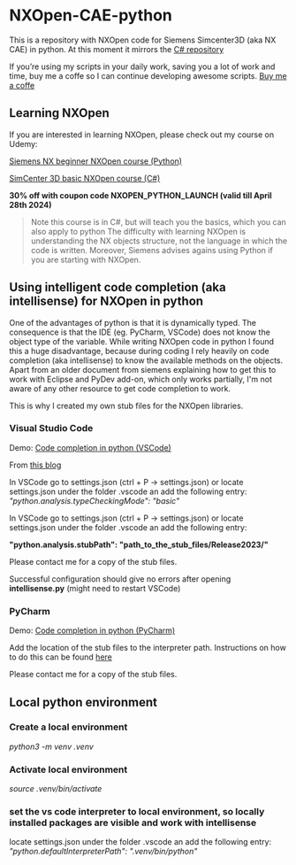 # NXOpen-CAE-python

This is a repository with NXOpen code for Siemens Simcenter3D (aka NX CAE) in python.
At this moment it mirrors the [C# repository](https://github.com/theScriptingEngineer/NXOpen-CAE)

If you’re using my scripts in your daily work, saving you a lot of work and time, buy me a coffe so I can continue developing awesome scripts.
[Buy me a coffe](https://www.buymeacoffee.com/theScriptingEngineer)

## Learning NXOpen

If you are interested in learning NXOpen, please check out my course on Udemy:

[Siemens NX beginner NXOpen course (Python)](https://www.udemy.com/course/siemens-nx-beginner-nxopen-course-python/?referralCode=DEE8FAB445765802FEDC)

[SimCenter 3D basic NXOpen course (C#)](https://www.udemy.com/course/simcenter3d-basic-nxopen-course/?referralCode=4ABC27CFD7D2C57D220B%20)

**30% off with coupon code NXOPEN_PYTHON_LAUNCH (valid till April 28th 2024)**
>Note this course is in C#, but will teach you the basics, which you can also apply to python
>The difficulty with learning NXOpen is understanding the NX objects structure, not the language in which the code is written.
>Moreover, Siemens advises agains using Python if you are starting with NXOpen.


## Using intelligent code completion (aka intellisense) for NXOpen in python

One of the advantages of python is that it is dynamically typed. The consequence is that the IDE (eg. PyCharm, VSCode) does not know
the object type of the variable.
While writing NXOpen code in python I found this a huge disadvantage, because during coding I rely heavily on code completion (aka intellisense)
to know the available methods on the objects.
Apart from an older document from siemens explaining how to get this to work with Eclipse and PyDev add-on, which only works partially, I'm not aware of any other resource to get code completion to work.

This is why I created my own stub files for the NXOpen libraries. 

### Visual Studio Code

Demo: [Code completion in python (VSCode)](https://youtu.be/ODsZF7x7UoQ)

From [this blog](https://www.emmanuelgautier.com/blog/enable-vscode-python-type-checking)

In VSCode go to settings.json (ctrl + P -> settings.json) 
or locate settings.json under the folder .vscode an add the following entry:
*"python.analysis.typeCheckingMode": "basic"*

In VSCode go to settings.json (ctrl + P -> settings.json) 
or locate settings.json under the folder .vscode an add the following entry:

**"python.analysis.stubPath": "path_to_the_stub_files/Release2023/"**

Please contact me for a copy of the stub files.

Successful configuration should give no errors after opening **intellisense.py** (might need to restart VSCode)

### PyCharm

Demo: [Code completion in python (PyCharm)](https://youtu.be/468SGBALQQM)

Add the location of the stub files to the interpreter path. Instructions on how to do this can be found [here](https://www.jetbrains.com/help/pycharm/installing-uninstalling-and-reloading-interpreter-paths.html)

Please contact me for a copy of the stub files.

## Local python environment

### Create a local environment

*python3 -m venv .venv*


### Activate local environment

*source .venv/bin/activate*


### set the vs code interpreter to local environment, so locally installed packages are visible and work with intellisense

locate settings.json under the folder .vscode an add the following entry:
*"python.defaultInterpreterPath": ".venv/bin/python"*